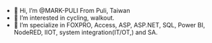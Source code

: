 - 👋 Hi, I’m @MARK-PULI From Puli, Taiwan
- 👀 I’m interested in cycling, walkout.
- 🌱 I’m specialize in FOXPRO, Access, ASP, ASP.NET, SQL, Power BI, NodeRED, IIOT, system integration(IT/OT,) and SA.

<!---
MARK-PULI/MARK-PULI is a ✨ special ✨ repository because its `README.md` (this file) appears on your GitHub profile.
You can click the Preview link to take a look at your changes.
--->
